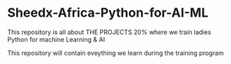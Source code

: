 # Sheedx-Africa-Python-for-AI-ML

This repository is all about THE PROJECTS 20% where we train ladies Python for machine Learning & AI

This repository will contain eveything we learn during the training program
